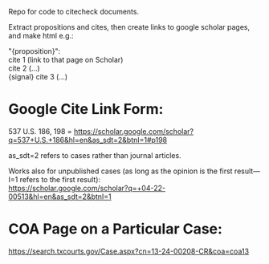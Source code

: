 Repo for code to citecheck documents.

Extract propositions and cites, then create links to google scholar pages, and make html e.g.:

"{proposition}":  
cite 1 (link to that page on Scholar)  
cite 2 (…)  
{signal} cite 3 (…)

# Google Cite Link Form:
537 U.S. 186, 198 = 
https://scholar.google.com/scholar?q=537+U.S.+186&hl=en&as_sdt=2&btnI=1#p198

as_sdt=2 refers to cases rather than journal articles.

Works also for unpublished cases (as long as the opinion is the first result—I=1 refers to the first result):  
https://scholar.google.com/scholar?q=+04-22-00513&hl=en&as_sdt=2&btnI=1

# COA Page on a Particular Case:  

https://search.txcourts.gov/Case.aspx?cn=13-24-00208-CR&coa=coa13
